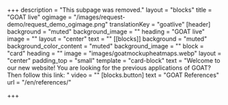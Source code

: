 +++
description = "This subpage was removed."
layout = "blocks"
title = "GOAT live"
ogimage = "/images/request-demo/request_demo_ogimage.png"
translationKey = "goatlive"
[header]
background = "muted"
background_image = ""
heading = "GOAT live"
image = ""
layout = "center"
text = ""
[[blocks]]
background = "muted"
background_color_content = "muted"
background_image = ""
block = "card"
heading = ""
image = "images/goatmockupheatmaps.webp"
layout = "center"
padding_top = "small"
template = "card-block"
text = "Welcome to our new website! You are looking for the previous applications of GOAT? Then follow this link: "
video = ""
[blocks.button]
text = "GOAT References"
url = "/en/references/"


+++
